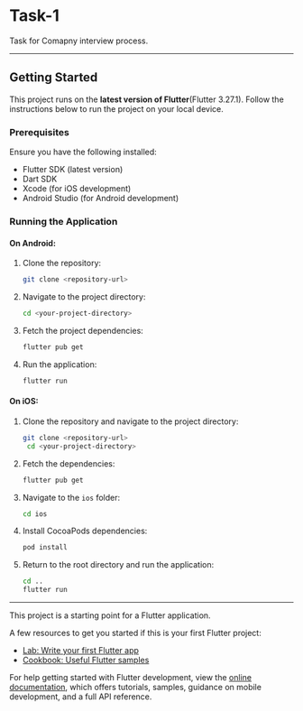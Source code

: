# Task-1

Task for Comapny interview process.

---

## Getting Started
This project runs on the **latest version of Flutter**(Flutter 3.27.1). Follow the instructions below to run the project on your local device.

### Prerequisites
Ensure you have the following installed:
- Flutter SDK (latest version)
- Dart SDK
- Xcode (for iOS development)
- Android Studio (for Android development)

### Running the Application

#### On Android:
1. Clone the repository:
   ```bash
   git clone <repository-url>
   ```
2. Navigate to the project directory:
   ```bash
   cd <your-project-directory>
   ```
3. Fetch the project dependencies:
   ```bash
   flutter pub get
   ```
4. Run the application:
   ```bash
   flutter run
   ```

#### On iOS:
1. Clone the repository and navigate to the project directory:
   ```bash
   git clone <repository-url>
    cd <your-project-directory>
   ```
2. Fetch the dependencies:
   ```bash
   flutter pub get
   ```
3. Navigate to the `ios` folder:
   ```bash
   cd ios
   ```
4. Install CocoaPods dependencies:
   ```bash
   pod install
   ```
5. Return to the root directory and run the application:
   ```bash
   cd ..
   flutter run
   ```

---

This project is a starting point for a Flutter application.

A few resources to get you started if this is your first Flutter project:

- [Lab: Write your first Flutter app](https://docs.flutter.dev/get-started/codelab)
- [Cookbook: Useful Flutter samples](https://docs.flutter.dev/cookbook)

For help getting started with Flutter development, view the
[online documentation](https://docs.flutter.dev/), which offers tutorials,
samples, guidance on mobile development, and a full API reference.
